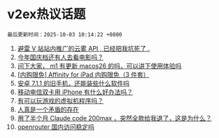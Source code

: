 # v2ex热议话题

`最后更新时间：2025-10-03 10:14:22 +0800`

1. [避雷 V 站站内推广的云雾 API , 已经把我坑死了 .](https://www.v2ex.com/t/1163131)
1. [今年国庆档还有人去看电影吗？](https://www.v2ex.com/t/1163132)
1. [问下大家， m1 有更新 macos26 的吗，可以讲下使用体验吗](https://www.v2ex.com/t/1163173)
1. [[内购限免] Affinity for iPad 内购限免（3 件套）](https://www.v2ex.com/t/1163129)
1. [安卓 7.1.1 的旧手机，还能装些什么软件吗](https://www.v2ex.com/t/1163191)
1. [移动电信双卡用 iPhone 有什么好办法吗？](https://www.v2ex.com/t/1163177)
1. [有可以玩游戏的虚拟机程序吗？](https://www.v2ex.com/t/1163149)
1. [人真是一个矛盾的存在](https://www.v2ex.com/t/1163127)
1. [用了半个月 Claude code 200max ，突然全款给我退了，这是为什么？](https://www.v2ex.com/t/1163161)
1. [openrouter 国内访问稳定吗](https://www.v2ex.com/t/1163133)

